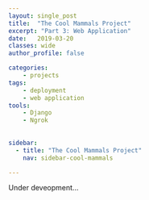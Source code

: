 ```yaml
---
layout: single_post
title:  "The Cool Mammals Project"
excerpt: "Part 3: Web Application"
date:   2019-03-20
classes: wide
author_profile: false

categories: 
    - projects
tags: 
    - deployment
    - web application
tools:    
    - Django
    - Ngrok
  
  
sidebar:
  - title: "The Cool Mammals Project"
    nav: sidebar-cool-mammals

---  
```




Under deveopment...